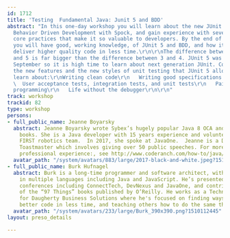 ```yaml
---
id: 1712
title: 'Testing  Fundamental Java: Junit 5 and BDD'
abstract: "In this one-day workshop you will learn about the new JUnit 5, and also
  Behavior Driven Development with Spock, and gain experience with several of the
  core practices that make it so valuable to developers. By the end of the workshop
  you will have good, working knowledge, of JUnit 5 and BDD, and how it can help you
  deliver higher quality code in less time.\r\n\r\nThe difference between JUnit 4
  and 5 is far bigger than the difference between 3 and 4. JUnit 5 was released in
  September so it is high time to learn about next generation JUnit. Come learn about
  the new features and the new styles of unit testing that JUnit 5 allows.\r\nYou'll
  learn about:\r\nWriting clean code\r\n   Writing good specifications and tests\r\n
  \  User acceptance tests, integration tests, and unit tests\r\n   Pair, and mob,
  programming\r\n   Life without the debugger\r\n\r\n"
track: workshop
trackid: 82
type: workshop
persons:
- full_public_name: Jeanne Boyarsky
  abstract: Jeanne Boyarsky wrote Sybex’s hugely popular Java 8 OCA and OCP certification
    books. She is a Java developer with 15 years experience and volunteers with a
    FIRST robotics team.  In 2017, she spoke at JavaOne.  Jeanne is a Distinguished
    Toastmaster which involves giving over 50 public speeches. For more on Jeanne’s
    professional experience:, see http://www.coderanch.com/how-to/java/BioJeanneBoyarsky
  avatar_path: "/system/avatars/883/large/2017-black-and-white.jpeg?1510619579"
- full_public_name: Burk Hufnagel
  abstract: Burk is a long-time programmer and software architect, with experience
    in multiple languages including Java and JavaScript. He’s presented at multiple
    conferences including ConnectTech, DevNexus and JavaOne, and contributed to two
    of the “97 Things” books published by O’Reilly. He works as a Technical Architect
    for Daugherty Business Solutions where he's focused on finding ways to deliver
    better code in less time, and teaching others how to do the same thing.
  avatar_path: "/system/avatars/233/large/Burk_390x390.png?1510112445"
layout: preso_details

---
```

